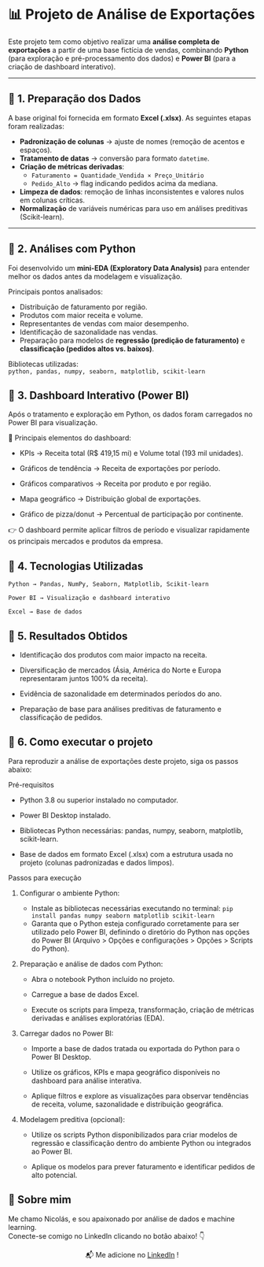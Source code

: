 # 📊 Projeto de Análise de Exportações  

Este projeto tem como objetivo realizar uma **análise completa de exportações** a partir de uma base fictícia de vendas, combinando **Python** (para exploração e pré-processamento dos dados) e **Power BI** (para a criação de dashboard interativo).  

---

## 🔹 1. Preparação dos Dados  

A base original foi fornecida em formato **Excel (.xlsx)**. As seguintes etapas foram realizadas:  

- **Padronização de colunas** → ajuste de nomes (remoção de acentos e espaços).  
- **Tratamento de datas** → conversão para formato `datetime`.  
- **Criação de métricas derivadas**:  
  - `Faturamento = Quantidade_Vendida × Preço_Unitário`  
  - `Pedido_Alto` → flag indicando pedidos acima da mediana.  
- **Limpeza de dados**: remoção de linhas inconsistentes e valores nulos em colunas críticas.  
- **Normalização** de variáveis numéricas para uso em análises preditivas (Scikit-learn).  

---

## 🔹 2. Análises com Python  

Foi desenvolvido um **mini-EDA (Exploratory Data Analysis)** para entender melhor os dados antes da modelagem e visualização.  

Principais pontos analisados:  

- Distribuição de faturamento por região.  
- Produtos com maior receita e volume.  
- Representantes de vendas com maior desempenho.  
- Identificação de sazonalidade nas vendas.  
- Preparação para modelos de **regressão (predição de faturamento)** e **classificação (pedidos altos vs. baixos)**.  

Bibliotecas utilizadas:  
```python, pandas, numpy, seaborn, matplotlib, scikit-learn```
## 🔹 3. Dashboard Interativo (Power BI)

Após o tratamento e exploração em Python, os dados foram carregados no Power BI para visualização.

📌 Principais elementos do dashboard:

- KPIs → Receita total (R$ 419,15 mi) e Volume total (193 mil unidades).

- Gráficos de tendência → Receita de exportações por período.

- Gráficos comparativos → Receita por produto e por região.

- Mapa geográfico → Distribuição global de exportações.

- Gráfico de pizza/donut → Percentual de participação por continente.

👉 O dashboard permite aplicar filtros de período e visualizar rapidamente os principais mercados e produtos da empresa.

## 🔹 4. Tecnologias Utilizadas

`Python → Pandas, NumPy, Seaborn, Matplotlib, Scikit-learn`

`Power BI → Visualização e dashboard interativo`

`Excel → Base de dados`

## 🔹 5. Resultados Obtidos

- Identificação dos produtos com maior impacto na receita.

- Diversificação de mercados (Ásia, América do Norte e Europa representaram juntos 100% da receita).

- Evidência de sazonalidade em determinados períodos do ano.

- Preparação de base para análises preditivas de faturamento e classificação de pedidos.

## 🔹 6. Como executar o projeto

Para reproduzir a análise de exportações deste projeto, siga os passos abaixo:

Pré-requisitos
  - Python 3.8 ou superior instalado no computador.
  
  - Power BI Desktop instalado.
  
  - Bibliotecas Python necessárias: pandas, numpy, seaborn, matplotlib, scikit-learn.
  
  - Base de dados em formato Excel (.xlsx) com a estrutura usada no projeto (colunas padronizadas e dados limpos).

  Passos para execução
  1. Configurar o ambiente Python:
     - Instale as bibliotecas necessárias executando no terminal:
     ``pip install pandas numpy seaborn matplotlib scikit-learn``
     - Garanta que o Python esteja configurado corretamente para ser utilizado pelo Power BI, definindo o diretório do Python nas opções do Power BI (Arquivo > Opções e configurações > Opções > Scripts do Python).
       
  2. Preparação e análise de dados com Python:
      - Abra o notebook Python incluído no projeto.
      
      - Carregue a base de dados Excel.
      
      - Execute os scripts para limpeza, transformação, criação de métricas derivadas e análises exploratórias (EDA).
        
  3. Carregar dados no Power BI:

      - Importe a base de dados tratada ou exportada do Python para o Power BI Desktop.
      
      - Utilize os gráficos, KPIs e mapa geográfico disponíveis no dashboard para análise interativa.
      
      - Aplique filtros e explore as visualizações para observar tendências de receita, volume, sazonalidade e distribuição geográfica.
        
  4. Modelagem preditiva (opcional):

      - Utilize os scripts Python disponibilizados para criar modelos de regressão e classificação dentro do ambiente Python ou integrados ao Power BI.
      
      - Aplique os modelos para prever faturamento e identificar pedidos de alto potencial.

 ## 👤 Sobre mim

   Me chamo Nicolás, e sou apaixonado por análise de dados e machine learning.  
        Conecte-se comigo no LinkedIn clicando no botão abaixo! 👇

  <p align="center">
    📬 Me adicione no <a href="https://www.linkedin.com/in/nicolás-rivarola/" target="_blank">LinkedIn</a> !
  </p>


